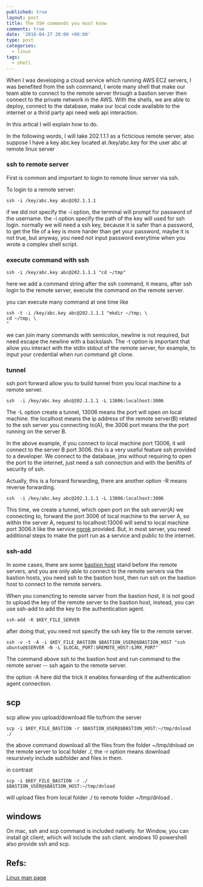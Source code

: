 ```yaml
---
published: true
layout: post
title: The SSH commands you must know
comments: true
date: '2018-04-27 20:00 +08:00'
type: post
categories:
  - linux
tags:
  - shell
---
```

When I was developing a cloud service which running AWS EC2 servers, I was benefited from the ssh command, I wrote many shell that make our team able to connect to the remote server through a bastion server then connect to the private network in the AWS. With the shells, we are able to deploy, connect to the database, make our local code available to the internet or a thrid party api need web api interaction. 

In this artical I will explain how to do.

In the following words, I will take 202.1.1.1 as a ficticious remote server, also suppose I have a key abc.key located at /key/abc.key for the user abc at remote linux server

### ssh to remote server
First is common and important to login to remote linux server via ssh.

To login to a remote server:
```shell
ssh -i /key/abc.key abc@202.1.1.1
```
if we did not specify the -i option, the terminal will prompt for password of the username. the -i option specify the path of the key will used for ssh login. normally we will need a ssh key, because it is safer than a password, to get the file of a key is more harder than get your password, maybe it is not true, but anyway, you need not input password everytime when you wrote a complex shell script.

### execute command with ssh
```shell
ssh -i /key/abc.key abc@202.1.1.1 "cd ~/tmp"
```
here we add a command string after the ssh command, it means, after ssh login to the remote server, execute the command on the remote server.

you can execute many command at one time like
```shell
ssh -t -i /key/abc.key abc@202.1.1.1 "mkdir ~/tmp; \
cd ~/tmp; \
"
```
we can join many commands with semicolon, newline is not required, but need escape the newline with a backslash. The -t option is important that allow you interact with the stdin stdout of the remote server, for example, to input your credential when run command git clone. 

### tunnel
ssh port forward allow you to build tunnel from you local machine to a remote server. 

```shell
ssh  -i /key/abc.key abc@202.1.1.1 -L 13006:localhost:3006
```
The -L option create a tunnel, 13006 means the port will open on local machine. the localhost means the ip address of the remote server(B) related to the ssh server you connecting to(A), the 3006 port means the the port running on the server B.

In the above example, if you connect to local machine port 13006, it will connect to the server B port 3006. this is a very useful feature ssh provided to a developer. We connect to the database, jmx without requiring to open the port to the internet, just need a ssh connection and with the benifits of security of ssh.

Actually, this is a forward forwarding, there are another option -R means reverse forwarding.
```shell
ssh  -i /key/abc.key abc@202.1.1.1 -L 13006:localhost:3006
```
This time, we create a tunnel, which open port on the ssh server(A) we connecting to, forward the port 3006 of local machine to the server A, so within the server A, request to localhost:13006 will send to local machine port 3006.it like the service [ngrok](https://ngrok.com/) provided. But, in most server, you need additional steps to make the port run as a service and public to the internet.


### ssh-add
In some cases, there are some [bastion host](https://en.wikipedia.org/wiki/Bastion_host) stand before the remote servers, and you are only able to connect to the remote servers via the bastion hosts, you need ssh to the bastion host, then run ssh on the bastion host to connect to the remote servers. 

When you conencting to remote server from the bastion host, it is not good to upload the key of the remote server to the bastion host, instead, you can use ssh-add to add the key to the authentication agent.
```shell
ssh-add -K $KEY_FILE_SERVER
```
after doing that, you need not specify the ssh key file to the remote server.
```shell
ssh -v -t -A -i $KEY_FILE_BASTION $BASTION_USER@$BASTION_HOST "ssh ubuntu@$SERVER -N -L $LOCAL_PORT:$REMOTE_HOST:$JMX_PORT"
```
The command above ssh to the bastion host and run command to the remote server -- ssh again to the remote server.

the option -A here did the trick it enables forwarding of the authentication agent connection.

## scp
scp allow you upload/download file to/from the server

```shell
scp -i $KEY_FILE_BASTION -r $BASTION_USER@$BASTION_HOST:~/tmp/dnload ./
```
the above command download all the files from the folder ~/tmp/dnload on the remote server to local folder ./, the -r option means download resursively include subfolder and files in them.

in contrast
```shell
scp -i $KEY_FILE_BASTION -r ./ $BASTION_USER@$BASTION_HOST:~/tmp/dnload 
```
will upload files from local folder ./ to remote folder ~/tmp/dnload .

## windows
On mac, ssh and scp command is included natively. for Window, you can install git client, which will include the ssh client. windows 10 powershell also provide ssh and scp.

## Refs:
[Linux man page](https://linux.die.net/man/1/ssh)
